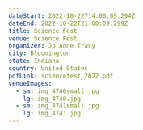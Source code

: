 ```yaml
---
dateStart: 2022-10-22T14:00:09.294Z
dateEnd: 2022-10-22T21:00:09.299Z
title: Science Fest
venue: Science Fest
organizer: Jo Anne Tracy
city: Bloomington
state: Indiana
country: United States
pdfLink: sciencefest_2022.pdf
venueImages:
  - sm: img_4740small.jpg
    lg: img_4740.jpg
  - sm: img_4741small.jpg
    lg: img_4741.jpg
---
```

